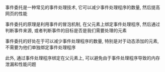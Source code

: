 事件委托是一种常见的事件处理技术, 它可以减少事件处理程序的数量, 然后提高网页的性能

事件委托的原理是利用事件的冒泡机制, 在父元素上绑定事件处理程序, 然后通过判断事件来源, 或者判断事件的目标是否是我们需要处理的元素

事件委托的好处在于可以减少事件处理程序的数量, 特别是对于动态添加的元素, 不需要为他们单独绑定事件处理程序

此外, 通过事件处理程序绑定在父元素上, 可以避免由于事件处理程序导致的内存泄漏和性能问题
